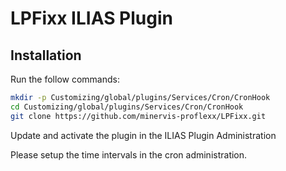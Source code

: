# LPFixx ILIAS Plugin

## Installation

Run the follow commands:

```bash
mkdir -p Customizing/global/plugins/Services/Cron/CronHook
cd Customizing/global/plugins/Services/Cron/CronHook
git clone https://github.com/minervis-proflexx/LPFixx.git
```

Update and activate the plugin in the ILIAS Plugin Administration

Please setup the time intervals in the cron administration.


